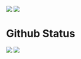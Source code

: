 
<img src='https://img.shields.io/badge/-python-000000?logo=python&logoColor=fff'> <img src="https://img.shields.io/badge/-Aseprite-000000?logo=Aseprite&logoColor=fff"> 


# Github Status 
<img src="https://github-readme-stats.vercel.app/api?username=KSR1T&&show_icons=true&title_color=f7f8f3&icon_color=78bcc4&text_color=f7444e&bg_color=374258">
<img src="https://github-readme-stats.vercel.app/api/top-langs/?username=KSR1T&&show_icons=true&title_color=f7f8f3&icon_color=78bcc4&text_color=f7444e&bg_color=374258">
